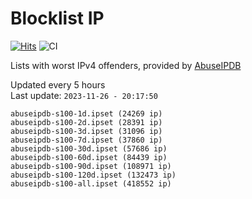 # Blocklist IP

[![Hits](https://hits.seeyoufarm.com/api/count/incr/badge.svg?url=https%3A%2F%2Fgithub.com%2Fborestad%2Fblocklist-ip%2F&count_bg=%2379C83D&title_bg=%23555555&icon=&icon_color=%23E7E7E7&title=hits&edge_flat=false)](https://hits.seeyoufarm.com)  ![CI](https://img.shields.io/github/workflow/status/borestad/blocklist-ip/CI?style=flat-square)

Lists with worst IPv4 offenders, provided by [AbuseIPDB](https://www.abuseipdb.com/)

<!-- FOOTER-PLACEHOLDER -->
Updated every 5 hours<br>
Last update: `2023-11-26 - 20:17:50`
```
abuseipdb-s100-1d.ipset (24269 ip)
abuseipdb-s100-2d.ipset (28391 ip)
abuseipdb-s100-3d.ipset (31096 ip)
abuseipdb-s100-7d.ipset (37860 ip)
abuseipdb-s100-30d.ipset (57686 ip)
abuseipdb-s100-60d.ipset (84439 ip)
abuseipdb-s100-90d.ipset (108971 ip)
abuseipdb-s100-120d.ipset (132473 ip)
abuseipdb-s100-all.ipset (418552 ip)
```
